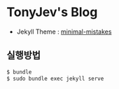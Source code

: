 # TonyJev's Blog

- Jekyll Theme : [minimal-mistakes](https://mmistakes.github.io/minimal-mistakes/)

## 실행방법

```bash
$ bundle
$ sudo bundle exec jekyll serve
```
